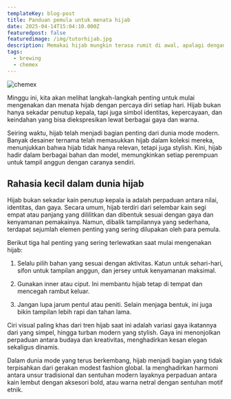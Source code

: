 ```yaml
---
templateKey: blog-post
title: Panduan pemula untuk menata hijab
date: 2025-04-14T15:04:10.000Z
featuredpost: false
featuredimage: /img/tutorhijab.jpg
description: Memakai hijab mungkin terasa rumit di awal, apalagi dengan banyaknya pilihan gaya dan bahan . Tapi begitu kamu menemukan gaya yang nyaman dan cocok, hijab akan menjadi bagian indah dari ekspresi diri yang membuatmu merasa percaya diri setiap hari.
tags:
  - brewing
  - chemex
---
```

![chemex](/img/tutorhijab.jpg)

Minggu ini, kita akan melihat langkah-langkah penting untuk mulai mengenakan dan menata hijab dengan percaya diri setiap hari. Hijab bukan hanya sekadar penutup kepala, tapi juga simbol identitas, kepercayaan, dan keindahan yang bisa diekspresikan lewat berbagai gaya dan warna.

Seiring waktu, hijab telah menjadi bagian penting dari dunia mode modern. Banyak desainer ternama telah memasukkan hijab dalam koleksi mereka, menunjukkan bahwa hijab tidak hanya relevan, tetapi juga stylish. Kini, hijab hadir dalam berbagai bahan dan model, memungkinkan setiap perempuan untuk tampil anggun dengan caranya sendiri.

## Rahasia kecil dalam dunia hijab

Hijab bukan sekadar kain penutup kepala ia adalah perpaduan antara nilai, identitas, dan gaya. Secara umum, hijab terdiri dari selembar kain segi empat atau panjang yang dililitkan dan dibentuk sesuai dengan gaya dan kenyamanan pemakainya. Namun, dibalik tampilannya yang sederhana, terdapat sejumlah elemen penting yang sering dilupakan oleh para pemula.

Berikut tiga hal penting yang sering terlewatkan saat mulai mengenakan hijab:

1. Selalu pilih bahan yang sesuai dengan aktivitas. Katun untuk sehari-hari, sifon untuk tampilan anggun, dan jersey untuk kenyamanan maksimal.

2. Gunakan inner atau ciput. Ini membantu hijab tetap di tempat dan mencegah rambut keluar.

3. Jangan lupa jarum pentul atau peniti. Selain menjaga bentuk, ini juga bikin tampilan lebih rapi dan   tahan lama.

Ciri visual paling khas dari tren hijab saat ini adalah variasi gaya ikatannya dari yang simpel, hingga turban modern yang stylish. Gaya ini menonjolkan perpaduan antara budaya dan kreativitas, menghadirkan kesan elegan sekaligus dinamis.

Dalam dunia mode yang terus berkembang, hijab menjadi bagian yang tidak terpisahkan dari gerakan modest fashion global. Ia menghadirkan harmoni antara unsur tradisional dan sentuhan modern layaknya perpaduan antara kain lembut dengan aksesori bold, atau warna netral dengan sentuhan motif etnik.

